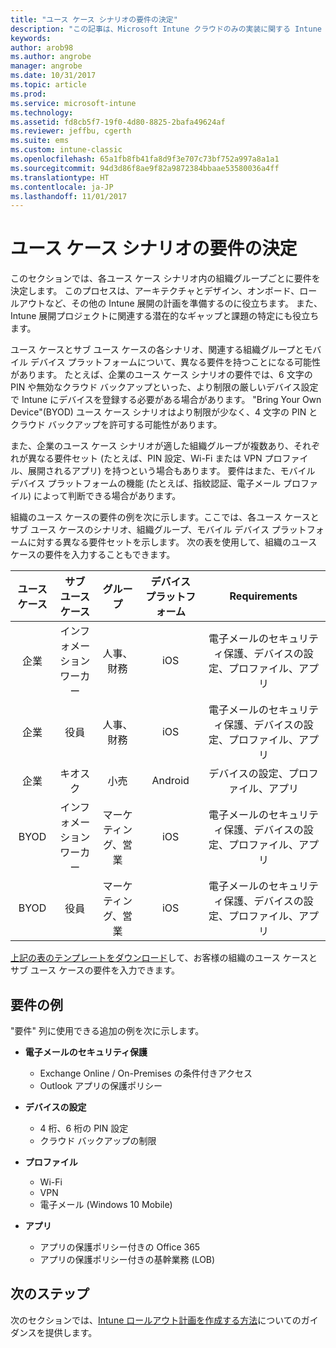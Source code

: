 ```yaml
---
title: "ユース ケース シナリオの要件の決定"
description: "この記事は、Microsoft Intune クラウドのみの実装に関する Intune ユース ケース シナリオとサブ ユース ケース シナリオの要件の決定について説明します。"
keywords: 
author: arob98
ms.author: angrobe
manager: angrobe
ms.date: 10/31/2017
ms.topic: article
ms.prod: 
ms.service: microsoft-intune
ms.technology: 
ms.assetid: fd8cb5f7-19f0-4d80-8825-2bafa49624af
ms.reviewer: jeffbu, cgerth
ms.suite: ems
ms.custom: intune-classic
ms.openlocfilehash: 65a1fb8fb41fa8d9f3e707c73bf752a997a8a1a1
ms.sourcegitcommit: 94d3d86f8ae9f82a9872384bbaae53580036a4ff
ms.translationtype: HT
ms.contentlocale: ja-JP
ms.lasthandoff: 11/01/2017
---
```

# <a name="determine-use-case-scenario-requirements"></a>ユース ケース シナリオの要件の決定

このセクションでは、各ユース ケース シナリオ内の組織グループごとに要件を決定します。 このプロセスは、アーキテクチャとデザイン、オンボード、ロールアウトなど、その他の Intune 展開の計画を準備するのに役立ちます。 また、Intune 展開プロジェクトに関連する潜在的なギャップと課題の特定にも役立ちます。

ユース ケースとサブ ユース ケースの各シナリオ、関連する組織グループとモバイル デバイス プラットフォームについて、異なる要件を持つことになる可能性があります。 たとえば、企業のユース ケース シナリオの要件では、6 文字の PIN や無効なクラウド バックアップといった、より制限の厳しいデバイス設定で Intune にデバイスを登録する必要がある場合があります。 "Bring Your Own Device"(BYOD) ユース ケース シナリオはより制限が少なく、4 文字の PIN とクラウド バックアップを許可する可能性があります。

また、企業のユース ケース シナリオが適した組織グループが複数あり、それぞれが異なる要件セット (たとえば、PIN 設定、Wi-Fi または VPN プロファイル、展開されるアプリ) を持つという場合もあります。 要件はまた、モバイル デバイス プラットフォームの機能 (たとえば、指紋認証、電子メール プロファイル) によって判断できる場合があります。

組織のユース ケースの要件の例を次に示します。ここでは、各ユース ケースとサブ ユース ケースのシナリオ、組織グループ、モバイル デバイス プラットフォームに対する異なる要件セットを示します。 次の表を使用して、組織のユース ケースの要件を入力することもできます。

| **ユース ケース** | **サブ ユース ケース** | **グループ** | **デバイス プラットフォーム** | **Requirements** |
|:---:|:---:|:---:|:---:|:---:|
| 企業 | インフォメーション ワーカー | 人事、財務 | iOS | 電子メールのセキュリティ保護、デバイスの設定、プロファイル、アプリ |                                                          
| 企業 | 役員 | 人事、財務 | iOS | 電子メールのセキュリティ保護、デバイスの設定、プロファイル、アプリ |                                                         
| 企業 | キオスク | 小売 | Android | デバイスの設定、プロファイル、アプリ |
| BYOD | インフォメーション ワーカー | マーケティング、営業 | iOS | 電子メールのセキュリティ保護、デバイスの設定、プロファイル、アプリ |                                                         
| BYOD | 役員 | マーケティング、営業 | iOS | 電子メールのセキュリティ保護、デバイスの設定、プロファイル、アプリ |

[上記の表のテンプレートをダウンロード](https://gallery.technet.microsoft.com/Intune-deployment-planning-fae156c2?redir=0)して、お客様の組織のユース ケースとサブ ユース ケースの要件を入力できます。


## <a name="examples-of-requirements"></a>要件の例

"要件" 列に使用できる追加の例を次に示します。

- **電子メールのセキュリティ保護**
    - Exchange Online / On-Premises の条件付きアクセス
    - Outlook アプリの保護ポリシー

- **デバイスの設定**
    - 4 桁、6 桁の PIN 設定
    - クラウド バックアップの制限

- **プロファイル**
    - Wi-Fi
    - VPN
    - 電子メール (Windows 10 Mobile)

- **アプリ**
    - アプリの保護ポリシー付きの Office 365
    - アプリの保護ポリシー付きの基幹業務 (LOB)

## <a name="next-steps"></a>次のステップ

次のセクションでは、[Intune ロールアウト計画を作成する方法](planning-guide-rollout-plan.md)についてのガイダンスを提供します。
